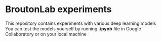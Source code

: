 # BroutonLab experiments
This repository contains experiments with various deep learning models  
You can test the models yourself by running **.ipynb** file in Google Collaboratory or on your local machine
